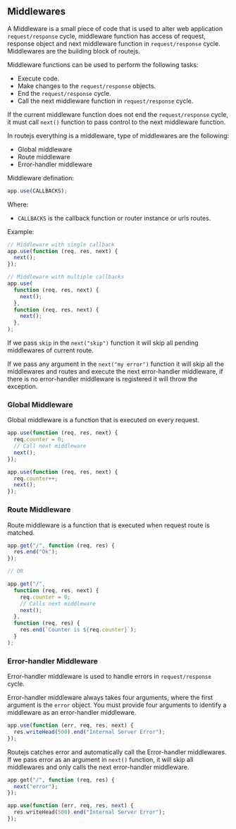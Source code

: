 ## Middlewares

A Middleware is a small piece of code that is used to alter web application `request/response` cycle, middleware function has access of request, response object and next middleware function in `request/response` cycle. 
Middlewares are the building block of routejs.

Middleware functions can be used to perform the following tasks:
- Execute code.
- Make changes to the `request/response` objects.
- End the `request/response` cycle.
- Call the next middleware function in `request/response` cycle.

If the current middleware function does not end the `request/response` cycle, it must call `next()` function to pass control to the next middleware function.

In routejs everything is a middleware, type of middlewares are the following:
- Global middleware
- Route middleware
- Error-handler middleware

Middleware defination:

```js
app.use(CALLBACKS);
```

Where:
- `CALLBACKS` is the callback function or router instance or urls routes.

Example:

```js
// Middleware with single callback
app.use(function (req, res, next) {
  next();
});

// Middleware with multiple callbacks
app.use(
  function (req, res, next) {
    next();
  },
  function (req, res, next) {
    next();
  },
);
```

If we pass `skip` in the `next("skip")` function it will skip all pending middlewares of current route.

If we pass any argument in the `next("my error")` function it will skip all the middlewares and routes and execute the next error-handler middleware, if there is no error-handler middleware is registered it will throw the exception.

### Global Middleware

Global middleware is a function that is executed on every request.

```js
app.use(function (req, res, next) {
  req.counter = 0;
  // Call next middleware
  next();
});

app.use(function (req, res, next) {
  req.counter++;
  next();
});
```

### Route Middleware

Route middleware is a function that is executed when request route is matched.

```js
app.get("/", function (req, res) {
  res.end("Ok");
});

// OR

app.get("/",
  function (req, res, next) {
    req.counter = 0;
    // Calls next middleware
    next();
  },
  function (req, res) {
    res.end(`Counter is ${req.counter}`);
  }
);
```

### Error-handler Middleware

Error-handler middleware is used to handle errors in `request/response` cycle.

Error-handler middleware always takes four arguments, where the first argument is the `error` object.
You must provide four arguments to identify a middleware as an error-handler middleware.

```js
app.use(function (err, req, res, next) {
  res.writeHead(500).end("Internal Server Error");
});
```

Routejs catches error and automatically call the Error-handler middlewares.
If we pass error as an argument in `next()` function, it will skip all middlewares and only calls the next error-handler middleware.

```php
app.get("/", function (req, res) {
  next("error");
});

app.use(function (err, req, res, next) {
  res.writeHead(500).end("Internal Server Error");
});
```
